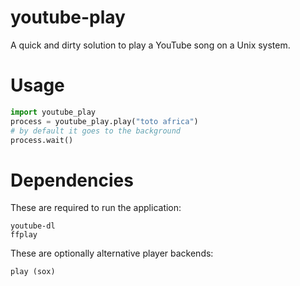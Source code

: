 # youtube-play
A quick and dirty solution to play a YouTube song on a Unix system.

# Usage
```python
import youtube_play
process = youtube_play.play("toto africa") 
# by default it goes to the background
process.wait()
```
# Dependencies 
These are required to run the application:
```
youtube-dl
ffplay
```
These are optionally alternative player backends:
```
play (sox)
```
